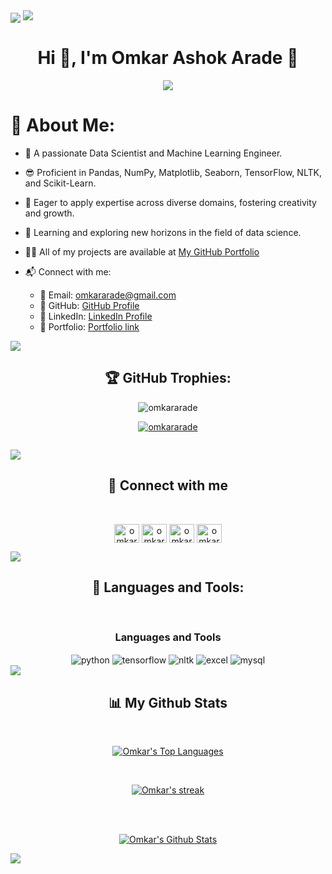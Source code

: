 <img align="center" src="https://www.arkasoftwares.com/blog/wp-content/uploads/2021/01/header_banner-2.jpg" />
<img src="https://raw.githubusercontent.com/andreasbm/readme/master/assets/lines/colored.png">

<h1 align="center">Hi 👋, I'm Omkar Ashok Arade 👦</h1>
<p align="center">
  <a href="https://github.com/DenverCoder1/readme-typing-svg" target="_blank">
    <img src="https://readme-typing-svg.demolab.com/?lines=A 20Machine%20Learning%20Engineer%20from%20India 👨🏻‍💻; Proficient in Pandas, NumPy, Matplotlib, Seaborn, TensorFlow, NLTK, and Scikit-Learn; Eager to apply expertise across diverse domains, fostering creativity and growth.&font=Fira%20Code&center=true&width=440&height=45&color=#37bcf7&vCenter=true&size=22&pause=1000"></a>
</p>

<div style={{ width: "300px", height: "300", marginTop: "500px" }}>
  <img align="right" src="https://media3.giphy.com/media/L1R1tvI9svkIWwpVYr/giphy.gif?cid=ecf05e47a42b3n48m5m22lwh4gzsuqdb8fef2m1sdioobrc2&rid=giphy.gif&ct=g" alt="">

  # 💫 About Me:
  - 👯 A passionate Data Scientist and Machine Learning Engineer.
  - 😎 Proficient in Pandas, NumPy, Matplotlib, Seaborn, TensorFlow, NLTK, and Scikit-Learn.
  - 🙂 Eager to apply expertise across diverse domains, fostering creativity and growth.
  - 🌱 Learning and exploring new horizons in the field of data science.

  - 👨‍💻 All of my projects are available at [My GitHub Portfolio](https://github.com/omkararade)

  - 📬 Connect with me:
    - 📧 Email: omkararade@gmail.com
    - 🐙 GitHub: [GitHub Profile](https://github.com/omkararade)
    - 📱 LinkedIn: [LinkedIn Profile](www.linkedin.com/in/omkaraarade/)
    - 📱 Portfolio: [Portfolio link](https://omkararade.github.io/Omkar_Portfolio/)
  

  <img src="https://raw.githubusercontent.com/andreasbm/readme/master/assets/lines/colored.png">

  <h2 align="center">🏆 GitHub Trophies:</h2>

  <p align="center"> <img src="https://visitcount.itsvg.in/api?id=spp96&icon=2&color=0" alt="omkararade" /> </p>

  <p align="center"> <a href="https://github.com/ryo-ma/github-profile-trophy"><img src="https://github-profile-trophy.vercel.app/?username=omkararade&theme=radical&no-frame=false&no-bg=false&margin-w=4" alt="omkararade" /></a> </p>

  <p align="center"> <a href="https://twitter.com/" target="blank"><img src="https://img.shields.io/twitter/follow/?logo=twitter&style=for-the-badge" alt="" /></a> </p>

  <img src="https://raw.githubusercontent.com/andreasbm/readme/master/assets/lines/colored.png">

  <h2 align="center">📱 Connect with me</h2>
  <br />
  <p align="center">
    <a href="https://linkedin.com/in/omkaraarade" target="blank"><img align="center" src="https://raw.githubusercontent.com/rahuldkjain/github-profile-readme-generator/master/src/images/icons/Social/linked-in-alt.svg" alt="omkaraarade" height="30" width="40" /></a>
    <a href="https://codesandbox.com/omkararade" target="blank"><img align="center" src="https://raw.githubusercontent.com/rahuldkjain/github-profile-readme-generator/master/src/images/icons/Social/codesandbox.svg" alt="omkararade" height="30" width="40" /></a>
    <a href="https://instagram.com/omkararade" target="blank"><img align="center" src="https://raw.githubusercontent.com/rahuldkjain/github-profile-readme-generator/master/src/images/icons/Social/instagram.svg" alt="omkararade" height="30" width="40" /></a>
    <a href="https://www.youtube.com/channel/omkararade" target="blank"><img align="center" src="https://raw.githubusercontent.com/rahuldkjain/github-profile-readme-generator/master/src/images/icons/Social/youtube.svg" alt="omkararade" height="30" width="40" /></a>
  </p>

  <img src="https://raw.githubusercontent.com/andreasbm/readme/master/assets/lines/colored.png">

  <h2 align="center">🚀 Languages and Tools:</h2>
  <br />
  <div align="center">

  <div align="center">
      <h3 align="center">Languages and Tools</h3>
      <img src="https://img.shields.io/badge/python-3776AB.svg?style=for-the-badge&logo=python&logoColor=white" align="center" alt="python">
      <img src="https://img.shields.io/badge/tensorflow-%23FF6F00.svg?style=for-the-badge&logo=tensorflow&logoColor=white" align="center" alt="tensorflow">
      <img src="https://img.shields.io/badge/nltk-%2315A06B.svg?style=for-the-badge&logo=nltk&logoColor=white" align="center" alt="nltk">
      <img src="https://img.shields.io/badge/excel-%217347.svg?style=for-the-badge&logo=microsoft-excel&logoColor=white" align="center" alt="excel">
      <img src="https://img.shields.io/badge/mysql-4479A1.svg?style=for-the-badge&logo=mysql&logoColor=white" align="center" alt="mysql">
    </div>
  </div>

  <img src="https://raw.githubusercontent.com/andreasbm/readme/master/assets/lines/colored.png">

  <h2 align="center">📊 My Github Stats</h2>
  <br />
  <p align="center">
    <a href="https://github.com/omkararade/github-readme-stats"><img alt="Omkar's Top Languages" src="https://github-readme-stats.vercel.app/api/top-langs/?username=omkararade&langs_count=8&count_private=true&layout=compact&theme=react&hide_border=true&bg_color=0D1117" /></a>
  </p>
  <br />
  <p align="center">
    <a href="https://github.com/omkararade/github-readme-streak-stats">
      <img title="🔥 Get streak stats for your profile at git.io/streak-stats" alt="Omkar's streak" src="https://github-readme-streak-stats.herokuapp.com/?user=omkararade&hide_border=true&theme=react&hide_border=true&bg_color=0D1117" />
    </a>
  </p>

  <br />
  <br />
  <p align="center">
    <a href="https://github.com/omkararade/github-readme-stats"><img alt="Omkar's Github Stats" src="https://github-readme-stats.vercel.app/api?username=omkararade&show_icons=true&locale=en&theme=react&hide_border=true&bg_color=0D1117" alt="Omkar's Github Stats" /></a>
  </p>

  <img src="https://raw.githubusercontent.com/andreasbm/readme/master/assets/lines/colored.png">
</div>
